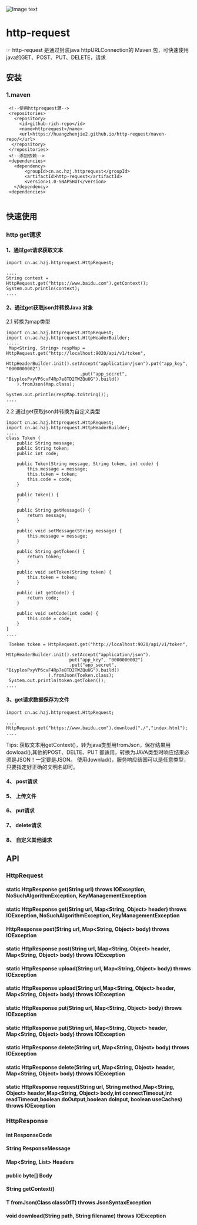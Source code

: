 
![Image text](https://github.com/HUANGZHENJIE2/RocketX/raw/main/resources/app.ico)
# http-request
☞ http-request 是通过封装java httpURLConnection的 Maven 包，可快速使用java的GET、POST、PUT、DELETE，请求
## 安装
### 1.maven
```
 <!--使用httprequest源-->
 <repositories>
   <repository>
     <id>github-rich-repo</id>
     <name>httprequest</name>
     <url>https://huangzhenjie2.github.io/http-request/maven-repo/</url>
  </repository>
 </repositories>
 <!--添加依赖-->
 <dependencies>
   <dependency>
       <groupId>cn.ac.hzj.httprequest</groupId>
       <artifactId>http-request</artifactId>
       <version>1.0-SNAPSHOT</version>
   </dependency>
 <dependencies>
  
```
## 快速使用
### http get请求
#### 1、通过get请求获取文本
```
import cn.ac.hzj.httprequest.HttpRequest;

....
String context = HttpRequest.get("https://www.baidu.com").getContext();
System.out.println(context);
....
```
#### 2、通过get获取json并转换Java 对象  
2.1 转换为map类型
```
import cn.ac.hzj.httprequest.HttpRequest;
import cn.ac.hzj.httprequest.HttpHeaderBuilder;
.....
 Map<String, String> respMap = HttpRequest.get("http://localhost:9020/api/v1/token",
    HttpHeaderBuilder.init().setAccept("application/json").put("app_key", "0000000002")
                            .put("app_secret", "BiyplosPxyVP6cvF4Rp7e8TD2TWZQuUG").build()
    ).fromJson(Map.class);
        
System.out.println(respMap.toString());
....
```
2.2 通过get获取json并转换为自定义类型
```
import cn.ac.hzj.httprequest.HttpRequest;
import cn.ac.hzj.httprequest.HttpHeaderBuilder;
....
class Token {
    public String message;
    public String token;
    public int code;

    public Token(String message, String token, int code) {
        this.message = message;
        this.token = token;
        this.code = code;
    }

    public Token() {
    }

    public String getMessage() {
        return message;
    }

    public void setMessage(String message) {
        this.message = message;
    }

    public String getToken() {
        return token;
    }

    public void setToken(String token) {
        this.token = token;
    }

    public int getCode() {
        return code;
    }

    public void setCode(int code) {
        this.code = code;
    }
}
....

 Toeken token = HttpRequest.get("http://localhost:9020/api/v1/token",
                HttpHeaderBuilder.init().setAccept("application/json").
                        put("app_key", "0000000002")
                        .put("app_secret", "BiyplosPxyVP6cvF4Rp7e8TD2TWZQuUG").build()
                ).fromJson(Toeken.class);
 System.out.println(token.getToken());
....
```

#### 3、get请求数据保存为文件
```
import cn.ac.hzj.httprequest.HttpRequest;

....
HttpRequest.get("https://www.baidu.com").download("./","index.html");
....
```
Tips: 获取文本用getContext()，转为java类型用fromJson，保存结果用dowload(),其他的POST、DELTE、PUT 都适用，转换为JAVA类型时响应结果必须是JSON！一定要是JSON。
使用downlad()，服务响应结国可以是任意类型，只要指定好正确的文明名即可。

#### 4、 post请求
#### 5、 上传文件
#### 6、 put请求
#### 7、 delete请求
#### 8、 自定义其他请求
## API 
### HttpRequest
#### static HttpResponse get(String url) throws IOException, NoSuchAlgorithmException, KeyManagementException
#### static HttpResponse get(String url, Map<String, Object> header) throws IOException, NoSuchAlgorithmException, KeyManagementException
#### HttpResponse post(String url, Map<String, Object> body) throws IOException
#### static HttpResponse post(String url, Map<String, Object> header, Map<String, Object> body) throws IOException
#### static HttpResponse upload(String url, Map<String, Object> body) throws IOException
#### static HttpResponse upload(String url,Map<String, Object> header, Map<String, Object> body) throws IOException
#### static HttpResponse put(String url, Map<String, Object> body) throws IOException 
#### static HttpResponse put(String url, Map<String, Object> header, Map<String, Object> body) throws IOException 
#### static HttpResponse delete(String url, Map<String, Object> body) throws IOException
#### static HttpResponse delete(String url, Map<String, Object> header, Map<String, Object> body) throws IOException
#### static HttpResponse request(String url, String method,Map<String, Object> header,Map<String, Object> body,int connectTimeout,int readTimeout,boolean doOutput,boolean doInput, boolean useCaches) throws IOException
### HttpResponse
#### int ResponseCode
#### String ResponseMessage
#### Map<String, List<String>> Headers
#### public byte[] Body
#### String getContext() 
####  <T> T fromJson(Class<T> classOfT) throws JsonSyntaxException
####  void download(String path, String filename) throws IOException
